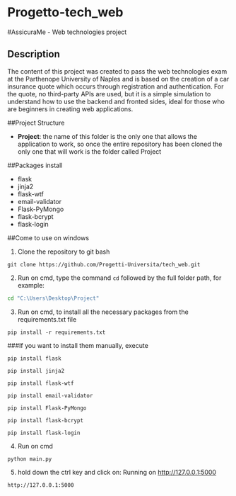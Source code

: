 # Progetto-tech_web
#AssicuraMe - Web technologies project

## Description
The content of this project was created to pass the web technologies exam at the Parthenope University of Naples and is based on the creation of a car insurance quote which occurs through registration and authentication. For the quote, no third-party APIs are used, but it is a simple simulation to understand how to use the backend and fronted sides, ideal for those who are beginners in creating web applications.

##Project Structure
- **Project**: the name of this folder is the only one that allows the application to work, so once the entire repository has been cloned the only one that will work is the folder called Project

##Packages install
- flask
- jinja2
- flask-wtf
- email-validator
- Flask-PyMongo
- flask-bcrypt
- flask-login

##Come to use on windows 
1. Clone the repository to git bash
```
git clone https://github.com/Progetti-Universita/tech_web.git
```
2. Run on cmd, type the command `cd` followed by the full folder path, for example:
```cmd
cd "C:\Users\Desktop\Project"
``` 
3. Run on cmd, to install all the necessary packages from the requirements.txt file
```
pip install -r requirements.txt
```
###If you want to install them manually, execute
```
pip install flask
```
```
pip install jinja2
```
```
pip install flask-wtf
```
```
pip install email-validator
```
```
pip install Flask-PyMongo
```
```
pip install flask-bcrypt
```
```
pip install flask-login
```

4. Run on cmd
```
python main.py
```
5. hold down the ctrl key and click on: Running on http://127.0.0.1:5000
```
http://127.0.0.1:5000
```

